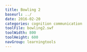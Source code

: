 ```yaml
---
title: Bowling 2
baseurl: ../
date: 2016-02-20
categories: cognition communication
toolFile: bowling2.swf
toolWidth: 800
toolHeight: 600
navGroup: learningtools
---
```

